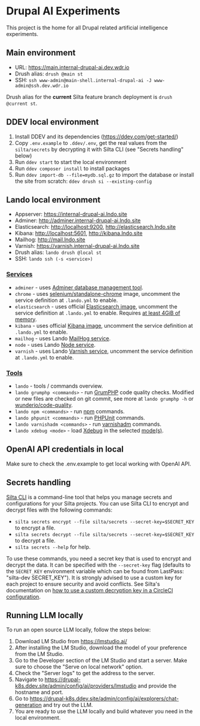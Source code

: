 # Drupal AI Experiments

This project is the home for all Drupal related artificial intelligence experiments.

## Main environment

- URL: <https://main.internal-drupal-ai.dev.wdr.io>
- Drush alias: `drush @main st`
- SSH: `ssh www-admin@main-shell.internal-drupal-ai -J www-admin@ssh.dev.wdr.io`

Drush alias for the **current** Silta feature branch deployment is `drush @current st`.

## DDEV local environment

1. Install DDEV and its dependencies (https://ddev.com/get-started/)
1. Copy `.env.example` to `.ddev/.env`, get the real values from the `silta/secrets` by decrypting it with Silta CLI (see "Secrets handling" below)
1. Run `ddev start` to start the local environment
1. Run `ddev composer install` to install packages
1. Run `ddev import-db --file=mydb.sql.gz` to import the database or install the site from scratch: `ddev drush si --existing-config`

## Lando local environment

- Appserver: <https://internal-drupal-ai.lndo.site>
- Adminer: <http://adminer.internal-drupal-ai.lndo.site>
- Elasticsearch: <http://localhost:9200>, <http://elasticsearch.lndo.site>
- Kibana: <http://localhost:5601>, <http://kibana.lndo.site>
- Mailhog: <http://mail.lndo.site>
- Varnish: <https://varnish.internal-drupal-ai.lndo.site>
- Drush alias: `lando drush @local st`
- SSH: `lando ssh (-s <service>)`

### [Services](https://docs.lando.dev/core/v3/services.html)

- `adminer` - uses [Adminer database management tool](https://github.com/dehy/docker-adminer).
- `chrome` - uses [selenium/standalone-chrome](https://hub.docker.com/r/selenium/standalone-chrome/) image, uncomment the service definition at `.lando.yml` to enable.
- `elasticsearch` - uses official [Elasticsearch image](https://hub.docker.com/r/elastic/elasticsearch), uncomment the service definition at `.lando.yml` to enable. Requires [at least 4GiB of memory](https://www.elastic.co/guide/en/elasticsearch/reference/current/docker.html).
- `kibana` - uses official [Kibana image](https://hub.docker.com/r/elastic/kibana), uncomment the service definition at `.lando.yml` to enable.
- `mailhog` - uses Lando [MailHog service](https://docs.lando.dev/mailhog/).
- `node` - uses Lando [Node service](https://docs.lando.dev/node/).
- `varnish` - uses Lando [Varnish service](https://docs.lando.dev/varnish/), uncomment the service definition at `.lando.yml` to enable.

### [Tools](https://docs.lando.dev/core/v3/tooling.html)

- `lando` - tools / commands overview.
- `lando grumphp <commands>` - run [GrumPHP](https://github.com/phpro/grumphp) code quality checks. Modified or new files are checked on git commit, see more at `lando grumphp -h` or [wunderio/code-quality](https://github.com/wunderio/code-quality).
- `lando npm <commands>` - run [npm](https://www.npmjs.com/) commands.
- `lando phpunit <commands>` - run [PHPUnit](https://phpunit.de/) commands.
- `lando varnishadm <commands>` - run [varnishadm](https://varnish-cache.org/docs/6.0/reference/varnishadm.html) commands.
- `lando xdebug <mode>` - load [Xdebug](https://xdebug.org/) in the selected [mode(s)](https://xdebug.org/docs/all_settings#mode).

## OpenAI API credentials in local

Make sure to check the .env.example to get local working with OpenAI API.

## Secrets handling

[Silta CLI](https://github.com/wunderio/silta-cli) is a command-line tool that helps you manage secrets and configurations for your Silta projects. You can use Silta CLI to encrypt and decrypt files with the following commands:

- `silta secrets encrypt --file silta/secrets --secret-key=$SECRET_KEY` to encrypt a file.
- `silta secrets decrypt --file silta/secrets --secret-key=$SECRET_KEY` to decrypt a file.
- `silta secrets --help` for help.

To use these commands, you need a secret key that is used to encrypt and decrypt the data. It can be specified with the `--secret-key` flag (defaults to the `SECRET_KEY` environment variable which can be found from LastPass: "silta-dev SECRET_KEY"). It is strongly advised to use a custom key for each project to ensure security and avoid conflicts. See Silta's documentation on [how to use a custom decryption key in a CircleCI configuration](https://wunderio.github.io/silta/docs/encrypting-sensitive-configuration/#using-a-custom-encryption-key).

## Running LLM locally

To run an open source LLM locally, follow the steps below:

1. Download LM Studio from https://lmstudio.ai/
1. After installing the LM Studio, download the model of your preference from the LM Studio.
1. Go to the Developer section of the LM Studio and start a server. Make sure to choose the "Serve on local network" option.
1. Check the "Server logs" to get the address to the server.
1. Navigate to https://drupal-k8s.ddev.site/admin/config/ai/providers/lmstudio and provide the hostname and port.
1. Go to https://drupal-k8s.ddev.site/admin/config/ai/explorers/chat-generation and try out the LLM.
1. You are ready to use the LLM locally and build whatever you need in the local environment.
